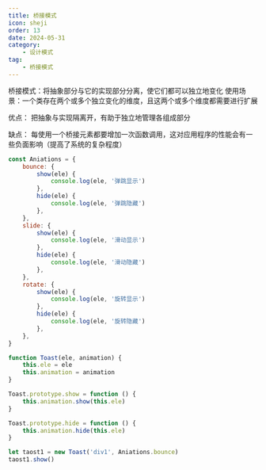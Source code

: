 ```yaml
---
title: 桥接模式
icon: sheji
order: 13
date: 2024-05-31
category:
    - 设计模式
tag:
    - 桥接模式
---
```


桥接模式：将抽象部分与它的实现部分分离，使它们都可以独立地变化
使用场景：一个类存在两个或多个独立变化的维度，且这两个或多个维度都需要进行扩展

优点：
把抽象与实现隔离开，有助于独立地管理各组成部分

缺点：
每使用一个桥接元素都要增加一次函数调用，这对应用程序的性能会有一些负面影响（提高了系统的复杂程度）

```js
const Aniations = {
    bounce: {
        show(ele) {
            console.log(ele, '弹跳显示')
        },
        hide(ele) {
            console.log(ele, '弹跳隐藏')
        },
    },
    slide: {
        show(ele) {
            console.log(ele, '滑动显示')
        },
        hide(ele) {
            console.log(ele, '滑动隐藏')
        },
    },
    rotate: {
        show(ele) {
            console.log(ele, '旋转显示')
        },
        hide(ele) {
            console.log(ele, '旋转隐藏')
        },
    },
}

function Toast(ele, animation) {
    this.ele = ele
    this.animation = animation
}

Toast.prototype.show = function () {
    this.animation.show(this.ele)
}

Toast.prototype.hide = function () {
    this.animation.hide(this.ele)
}

let taost1 = new Toast('div1', Aniations.bounce)
taost1.show()
```
